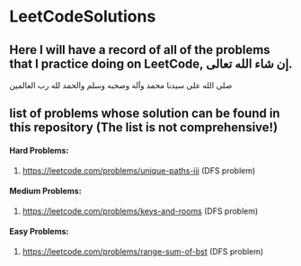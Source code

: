 # LeetCodeSolutions
Here I will have a record of all of the problems that I practice doing on LeetCode, إن شاء الله تعالى.
---
صلى الله على سيدنا محمد وآله وصحبه وسلم
والحمد لله رب العالمين

## list of problems whose solution can be found in this repository (The list is not comprehensive!)

#### Hard Problems:
1. https://leetcode.com/problems/unique-paths-iii (DFS problem)

#### Medium Problems:
1. https://leetcode.com/problems/keys-and-rooms (DFS problem)

#### Easy Problems:
1. https://leetcode.com/problems/range-sum-of-bst (DFS problem)

 